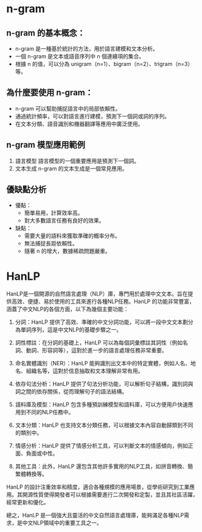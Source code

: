 # n-gram
## n-gram 的基本概念：

- n-gram 是一種基於統計的方法，用於語言建模和文本分析。
- 一個 n-gram 是文本或語音序列中 n 個連續項的集合。
- 根據 n 的值，可以分為 unigram（n=1）、bigram（n=2）、trigram（n=3）等。

## 為什麼要使用 n-gram：

- n-gram 可以幫助捕捉語言中的局部依賴性。
- 通過統計頻率，可以對語言進行建模，預測下一個詞或詞的序列。
- 在文本分類、語音識別和機器翻譯等應用中廣泛使用。

## n-gram 模型應用範例

1. 語言模型
語言模型的一個重要應用是預測下一個詞。
2. 文本生成
n-gram 的文本生成是一個常見應用。

## 優缺點分析
- 優點：
    - 簡單易用，計算效率高。
    - 對大多數語言任務有良好的效果。
- 缺點：
    - 需要大量的語料來獲取準確的概率分布。
    - 無法捕捉長距依賴性。
    - 隨著 n 的增大，數據稀疏問題嚴重。

# HanLP
HanLP是一個開源的自然語言處理（NLP）庫，專門用於處理中文文本。旨在提供高效、便捷、易於使用的工具來進行各種NLP任務。HanLP 的功能非常豐富，涵蓋了中文NLP的各個方面，以下為幾個主要功能：

1. 分詞：HanLP 提供了高效、準確的中文分詞功能，可以將一段中文文本劃分為單詞序列，這是中文NLP的基礎步驟之一。

2. 詞性標註：在分詞的基礎上，HanLP 可以為每個詞彙標註其詞性（例如名詞、動詞、形容詞等），這對於進一步的語言處理任務非常重要。

3. 命名實體識別（NER）：HanLP 能夠識別出文本中的特定實體，例如人名、地名、組織名等，這對於信息抽取和文本理解非常有用。

4. 依存句法分析：HanLP 提供了句法分析功能，可以解析句子結構，識別詞與詞之間的依存關係，從而理解句子的語法結構。

5. 語料庫及模型：HanLP 包含多種預訓練模型和語料庫，可以方便用戶快速應用到不同的NLP任務中。

6. 文本分類：HanLP 也支持文本分類任務，可以根據文本內容自動歸類到不同的類別中。

7. 情感分析：HanLP 提供了情感分析工具，可以判斷文本的情感傾向，例如正面、負面或中性。

8. 其他工具：此外，HanLP 還包含其他許多實用的NLP工具，如拼音轉換、簡繁體轉換等。

HanLP 的設計注重效率和精度，適合各種規模的應用場景，從學術研究到工業應用。其開源性質使得開發者可以根據需要進行二次開發和定製，並且其社區活躍，經常更新和優化。

總之，HanLP 是一個強大且靈活的中文自然語言處理庫，能夠滿足各種NLP需求，是中文NLP領域中的重要工具之一。
